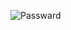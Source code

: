 ![Passward](https://github.com/YogeshNegi10/Passward-Generator/assets/169161916/bfc3a4fe-200d-488a-b14c-666f1c36b1dc)
